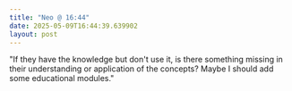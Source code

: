 ```yaml
---
title: "Neo @ 16:44"
date: 2025-05-09T16:44:39.639902
layout: post
---
```


"If they have the knowledge but don't use it, is there something missing in their understanding or application of the concepts? Maybe I should add some educational modules."